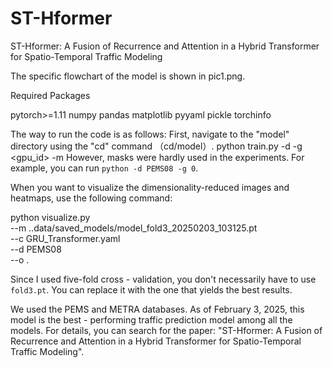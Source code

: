 # ST-Hformer
ST-Hformer: A Fusion of Recurrence and Attention in a Hybrid Transformer for Spatio-Temporal Traffic Modeling

The specific flowchart of the model is shown in pic1.png.

Required Packages

pytorch>=1.11
numpy
pandas
matplotlib
pyyaml
pickle
torchinfo

The way to run the code is as follows: First, navigate to the "model" directory using the "cd" command （cd/model）.
python train.py -d <dataset> -g <gpu_id> -m <MASK>
However, masks were hardly used in the experiments.
For example, you can run `python -d PEMS08 -g 0`.

When you want to visualize the dimensionality-reduced images and heatmaps, use the following command:

python visualize.py \
--m ..data/saved_models/model_fold3_20250203_103125.pt \
--c GRU_Transformer.yaml \
--d PEMS08 \
--o .

Since I used five-fold cross - validation, you don't necessarily have to use `fold3.pt`. You can replace it with the one that yields the best results.

We used the PEMS and METRA databases. As of February 3, 2025, this model is the best - performing traffic prediction model among all the models. For details, you can search for the paper: "ST-Hformer: A Fusion of Recurrence and Attention in a Hybrid Transformer for Spatio-Temporal Traffic Modeling".
